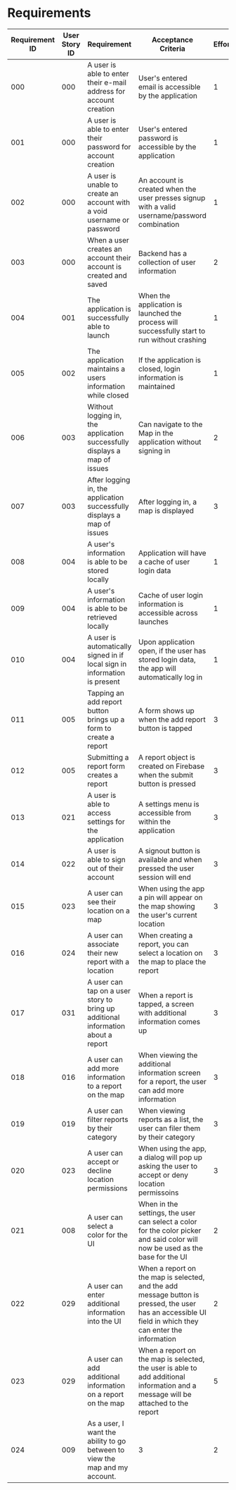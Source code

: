 # Requirements

| Requirement ID | User Story ID | Requirement | Acceptance Criteria | Effort | Priority | Status |
|----------------|---------------|-------------|-------------|--------|--------|--------|
|000|000| A user is able to enter their e-mail address for account creation|User's entered email is accessible by the application|1|Necessary|Satisfied|
|001|000| A user is able to enter their password for account creation|User's entered password is accessible by the application|1|Necessary|Satisfied|
|002|000| A user is unable to create an account with a void username or password|An account is created when the user presses signup with a valid username/password combination|1|Necessary|Satisfied|
|003|000| When a user creates an account their account is created and saved|Backend has a collection of user information|2|Necessary|Satisfied|
|004|001| The application is successfully able to launch|When the application is launched the process will successfully start to run without crashing|1|Necessary|Satisfied|
|005|002| The application maintains a users information while closed|If the application is closed, login information is maintained|1|Necessary|Satisfied|
|006|003| Without logging in, the application successfully displays a map of issues|Can navigate to the Map in the application without signing in|2|Important|Working|
|007|003| After logging in, the application successfully displays a map of issues|After logging in, a map is displayed|3|Necessary|Satisfied|
|008|004| A user's information is able to be stored locally|Application will have a cache of user login data|1|Necessary|Satisfied|
|009|004| A user's information is able to be retrieved locally|Cache of user login information is accessible across launches|1|Necessary|Working|
|010|004| A user is automatically signed in if local sign in information is present|Upon application open, if the user has stored login data, the app will automatically log in|1|Necessary|Satisfied|
|011|005| Tapping an add report button brings up a form to create a report|A form shows up when the add report button is tapped|3|Necessary|Satisfied|
|012|005| Submitting a report form creates a report|A report object is created on Firebase when the submit button is pressed|3|Necessary|Satisfied|
|013|021| A user is able to access settings for the application|A settings menu is accessible from within the application|3|Necessary|Working|
|014|022| A user is able to sign out of their account|A signout button is available and when pressed the user session will end|3|Necessary|Done|
|015|023| A user can see their location on a map|When using the app a pin will appear on the map showing the user's current location|3|Necessary|Working|
|016|024| A user can associate their new report with a location|When creating a report, you can select a location on the map to place the report|3|Necessary|Satisfied|
|017|031| A user can tap on a user story to bring up additional information about a report|When a report is tapped, a screen with additional information comes up|3|Necessary|Working|
|018|016| A user can add more information to a report on the map|When viewing the additional information screen for a report, the user can add more information|3|Necessary|Planned|
|019|019| A user can filter reports by their category|When viewing reports as a list, the user can filer them by their category|3|Important|Planned|
|020|023| A user can accept or decline location permissions|When using the app, a dialog will pop up asking the user to accept or deny location permissoins|3|Necessary|Working|
|021|008| A user can select a color for the UI|When in the settings, the user can select a color for the color picker and said color will now be used as the base for the UI|2|Desirable|Satisfied
|022|029| A user can enter additional information into the UI|When a report on the map is selected, and the add message button is pressed, the user has an accessible UI field in which they can enter the information|2|Desirable|Working
|023|029| A user can add additional information on a report on the map|When a report on the map is selected, the user is able to add additional information and a message will be attached to the report|5|Desirable|Working
|024|009|As a user, I want the ability to go between to view the map and my account.|3|2|Necessary|Working
